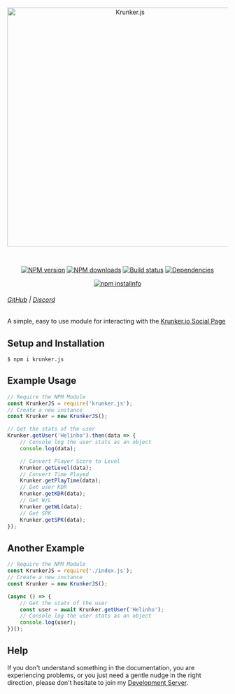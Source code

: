 <div align="center">
  <br />
  <p>
    <a href="https://krunker.io"><img src="https://i.imgur.com/qvTc8OA.png" width="546" alt="Krunker.js" /></a>
  </p>
  <br />
  <p>
    <a href="https://www.npmjs.com/package/krunker.js"><img src="https://img.shields.io/npm/v/krunker.js.svg?maxAge=3600" alt="NPM version" /></a>
    <a href="https://www.npmjs.com/package/krunker.js"><img src="https://img.shields.io/npm/dt/krunker.js.svg?maxAge=3600" alt="NPM downloads" /></a>
    <a href="https://travis-ci.org/xAzz/krunker.js"><img src="https://travis-ci.org/xAzz/krunker.js.svg" alt="Build status" /></a>
    <a href="https://david-dm.org/xAzz/krunker.js"><img src="https://img.shields.io/david/xAzz/krunker.js.svg?maxAge=3600" alt="Dependencies" /></a>
  </p>
  <p>
    <a href="https://nodei.co/npm/krunker.js/"><img src="https://nodei.co/npm/krunker.js.png?downloads=true&stars=true" alt="npm installnfo" /></a>
  </p>
</div>

###### [GitHub](https://github.com/xAzz) | [Discord](https://discord.gg/wB3P92h)

A simple, easy to use module for interacting with the [Krunker.io Social Page](https://krunker.io/social.html)

## Setup and Installation

```
$ npm i krunker.js
```

## Example Usage

```js
// Require the NPM Module
const KrunkerJS = require('krunker.js');
// Create a new instance
const Krunker = new KrunkerJS();

// Get the stats of the user
Krunker.getUser('Helinho').then(data => {
	// Console log the user stats as an object
	console.log(data);

	// Convert Player Score to Level
	Krunker.getLevel(data);
	// Convert Time Played
	Krunker.getPlayTime(data);
	// Get user KDR
	Krunker.getKDR(data);
	// Get W/L
	Krunker.getWL(data);
	// Get SPK
	Krunker.getSPK(data);
});
```

## Another Example

```js
// Require the NPM Module
const KrunkerJS = require('./index.js');
// Create a new instance
const Krunker = new KrunkerJS();

(async () => {
	// Get the stats of the user
	const user = await Krunker.getUser('Helinho');
	// Console log the user stats as an object
	console.log(user);
})();
```

## Help

If you don't understand something in the documentation, you are experiencing problems, or you just need a gentle
nudge in the right direction, please don't hesitate to join my [Development Server](https://discord.gg/wB3P92h).
